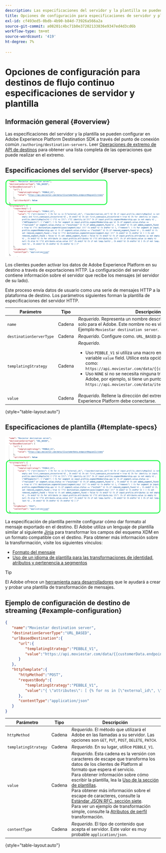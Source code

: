```yaml
---
description: Las especificaciones del servidor y la plantilla se pueden configurar en Adobe Experience Platform Destination SDK a través del punto de conexión común /authoring/destination-servers.
title: Opciones de configuración para especificaciones de servidor y plantilla en Destination SDK
exl-id: cf493ed5-0bdb-4b90-b84d-73926a566a2a
source-git-commit: a08201c4bc71b0e37202133836e9347ed4d3cd6b
workflow-type: tm+mt
source-wordcount: '419'
ht-degree: 7%

---
```


# Opciones de configuración para destinos de flujo continuo especificaciones de servidor y plantilla

## Información general {#overview}

Las especificaciones del servidor y la plantilla se pueden configurar en Adobe Experience Platform Destination SDK a través del punto de conexión común `/authoring/destination-servers`. Leer [Operaciones de extremo de API de destinos](./destination-server-api.md) para obtener una lista completa de las operaciones que puede realizar en el extremo.

## Especificaciones del servidor {#server-specs}

![Configuración del servidor resaltada](./assets/server-configuration.png)

Los clientes pueden activar los datos de Adobe Experience Platform en su destino a través de exportaciones HTTP. La configuración del servidor contiene información sobre el servidor que recibe los mensajes (el servidor de su lado).

Este proceso envía datos de usuario como una serie de mensajes HTTP a la plataforma de destino. Los parámetros siguientes forman la plantilla de especificaciones del servidor HTTP.

| Parámetro | Tipo | Descripción |
|---|---|---|
| `name` | Cadena | *Requerido.* Representa un nombre descriptivo del servidor, visible solo para el Adobe. Este nombre no es visible para socios o clientes. Ejemplo `Moviestar destination server`. |
| `destinationServerType` | Cadena | *Requerido.* Configure como. `URL_BASED` para destinos de streaming. |
| `templatingStrategy` | Cadena | *Requerido.* <ul><li>Uso `PEBBLE_V1` si utiliza una macro en lugar de un valor fijo en la variable `value` field. Utilice esta opción si tiene un punto final como: `https://api.moviestar.com/data/{{customerData.region}}/items` </li><li> Uso `NONE` si no se necesita ninguna transformación en el lado del Adobe, por ejemplo, si tiene un punto final como: `https://api.moviestar.com/data/items` </li></ul> |
| `value` | Cadena | *Requerido.* Rellene la dirección del extremo de API al que el Experience Platform debe conectarse. |

{style="table-layout:auto"}

## Especificaciones de plantilla {#template-specs}

![Configuración de plantilla resaltada](./assets/template-configuration.png)

La especificación de plantilla permite configurar cómo dar formato al mensaje exportado en el destino. El Adobe utiliza un lenguaje de plantilla similar al siguiente [Jinja](https://jinja.palletsprojects.com/en/2.11.x/) para transformar los campos del esquema XDM en un formato compatible con el destino. Para obtener más información sobre la transformación, visite los siguientes vínculos:

* [Formato del mensaje](./message-format.md)
* [Uso de un idioma de plantilla para las transformaciones de identidad, atributos y pertenencia a segmentos ](./message-format.md#using-templating)

>[!TIP]
>
>El Adobe ofrece un [herramienta para desarrolladores](./create-template.md) que le ayudará a crear y probar una plantilla de transformación de mensajes.

## Ejemplo de configuración de destino de streaming  {#example-configuration}

```json
{
   "name":"Moviestar destination server",
   "destinationServerType":"URL_BASED",
   "urlBasedDestination":{
      "url":{
         "templatingStrategy":"PEBBLE_V1",
         "value":"https://api.moviestar.com/data/{{customerData.endpointRegion}}/items"
      }
   },
   "httpTemplate":{
      "httpMethod":"POST",
      "requestBody":{
         "templatingStrategy":"PEBBLE_V1",
         "value":"{ \"attributes\": [ {% for ns in [\"external_id\", \"yourdestination_id\"] %} {% if input.profile.identityMap[ns] is not empty and first_namespace_encountered %} , {% endif %} {% set first_namespace_encountered = true %} {% for identity in input.profile.identityMap[ns]%} { \"{{ ns }}\": \"{{ identity.id }}\" {% if input.profile.segmentMembership.ups is not empty %} , \"AEPSegments\": { \"add\": [ {% for segment in input.profile.segmentMembership.ups %} {% if segment.value.status == \"realized\" or segment.value.status == \"existing\" %} {% if added_segment_found %} , {% endif %} {% set added_segment_found = true %} \"{{ destination.segmentAliases[segment.key] }}\" {% endif %} {% endfor %} ], \"remove\": [ {% for segment in input.profile.segmentMembership.ups %} {% if segment.value.status == \"exited\" %} {% if removed_segment_found %} , {% endif %} {% set removed_segment_found = true %} \"{{ destination.segmentAliases[segment.key] }}\" {% endif %} {% endfor %} ] } {% set removed_segment_found = false %} {% set added_segment_found = false %} {% endif %} {% if input.profile.attributes is not empty %} , {% endif %} {% for attribute in input.profile.attributes %} \"{{ attribute.key }}\": {% if attribute.value is empty %} null {% else %} \"{{ attribute.value.value }}\" {% endif %} {% if not loop.last%} , {% endif %} {% endfor %} } {% if not loop.last %} , {% endif %} {% endfor %} {% endfor %} ] }"
      },
      "contentType":"application/json"
   }
}
```

| Parámetro | Tipo | Descripción |
|---|---|---|
| `httpMethod` | Cadena | *Requerido.* El método que utilizará el Adobe en las llamadas a su servidor. Las opciones son `GET`, `PUT`, `POST`, `DELETE`, `PATCH`. |
| `templatingStrategy` | Cadena | *Requerido.* En su lugar, utilice `PEBBLE_V1`. |
| `value` | Cadena | *Requerido.* Esta cadena es la versión con caracteres de escape que transforma los datos de los clientes de Platform al formato que espera el servicio. <br> Para obtener información sobre cómo escribir la plantilla, lea la [Uso de la sección de plantillas](./message-format.md#using-templating). <br> Para obtener más información sobre el escape de caracteres, consulte la [Estándar JSON RFC, sección siete](https://tools.ietf.org/html/rfc8259#section-7). <br> Para ver un ejemplo de transformación simple, consulte la [Atributos de perfil](./message-format.md#attributes) transformación. |
| `contentType` | Cadena | *Requerido.* El tipo de contenido que acepta el servidor. Este valor es muy probable `application/json`. |

{style="table-layout:auto"}